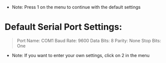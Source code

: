 * Note: Press 1 on the menu to continue with the default settings
# Default Serial Port Settings:
> Port Name: COM1
> Baud Rate: 9600
> Data Bits: 8
> Parity: None
> Stop Bits: One

* Note: If you want to enter your own settings, click on 2 in the menu
